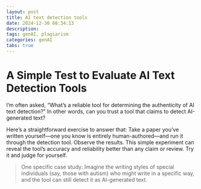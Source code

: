 ```yaml
---
layout: post
title: AI text detection tools
date: 2024-12-30 08:34:13
description: 
tags: genAI, plagiarism
categories: genAI
tabs: true
---
```


# A Simple Test to Evaluate AI Text Detection Tools

I’m often asked, “What’s a reliable tool for determining the authenticity of AI text detection?” In other words, can you trust a tool that claims to detect AI-generated text?

Here’s a straightforward exercise to answer that:
Take a paper you’ve written yourself—one you know is entirely human-authored—and run it through the detection tool. Observe the results.
This simple experiment can reveal the tool’s accuracy and reliability better than any claim or review. Try it and judge for yourself.

> One specific case study: Imagine the writing styles of special individuals (say, those with autism) who might write in a specific way, and the tool can still detect it as AI-generated text. 


